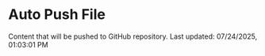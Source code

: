 # Auto Push File

Content that will be pushed to GitHub repository.
Last updated: 07/24/2025, 01:03:01 PM